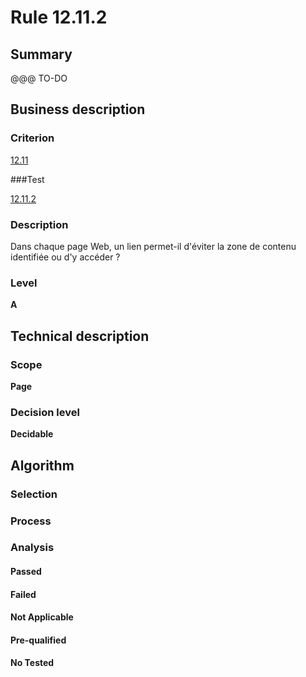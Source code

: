 # Rule 12.11.2

## Summary

@@@ TO-DO

## Business description

### Criterion

[12.11](http://references.modernisation.gouv.fr/sites/default/files/RGAA3_RC2-1/referentiel_technique.htm#crit-12-11)

###Test

[12.11.2](http://references.modernisation.gouv.fr/sites/default/files/RGAA3_RC2-1/referentiel_technique.htm#test-12-11-2)

### Description

Dans chaque page Web, un lien permet-il d'&eacute;viter la zone de contenu identifi&eacute;e ou d'y acc&eacute;der ?

### Level

**A**

## Technical description

### Scope

**Page**

### Decision level

**Decidable**

## Algorithm

### Selection

### Process

### Analysis

#### Passed

#### Failed

#### Not Applicable

#### Pre-qualified

#### No Tested 







